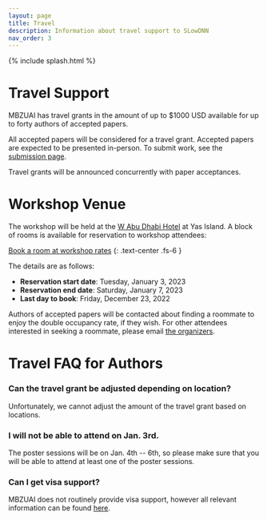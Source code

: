 ```yaml
---
layout: page
title: Travel
description: Information about travel support to SLowDNN
nav_order: 3
---
```


{% include splash.html %}


# Travel Support

MBZUAI has travel grants in the amount of up to \$1000 USD available for up to
forty authors of accepted papers. 

All accepted papers will be considered for a travel grant. Accepted
papers are expected to be presented in-person. To submit work, see the
[submission page]({{site.baseurl}}/submission).

Travel grants will be announced concurrently with paper acceptances.

# Workshop Venue

The workshop will be held at the [W Abu Dhabi
Hotel](https://www.marriott.com/en-us/hotels/auhwh-w-abu-dhabi-yas-island/overview/)
at Yas Island.  A block of rooms is available for reservation to workshop
attendees:

[Book a room at workshop
rates](https://www.marriott.com/event-reservations/reservation-link.mi?id=1669715520611&key=GRP&app=resvlink)
{: .text-center .fs-6 }

The details are as follows:

- **Reservation start date**: Tuesday, January 3, 2023
- **Reservation end date**: Saturday, January 7, 2023
- **Last day to book**: Friday, December 23, 2022

<!---
- **Group rate, single occupancy room**: 805.00 AED per night
- **Group rate, double occupancy room**: 880.00 AED per night
-->

Authors of accepted papers will be contacted about finding a roommate to enjoy
the double occupancy rate, if they wish. For other attendees interested in
seeking a roommate, please email [the
organizers](mailto:slowdnn.workshop@gmail.com).

# Travel FAQ for Authors

### Can the travel grant be adjusted depending on location?

Unfortunately, we cannot adjust the amount of the travel grant based on locations.

### I will not be able to attend on Jan. 3rd.

The poster sessions will be on Jan. 4th -- 6th, so please make sure that you
will be able to attend at least one of the poster sessions.

### Can I get visa support?

MBZUAI does not routinely provide visa support, however all relevant
information can be found
[here](https://u.ae/en/information-and-services/visa-and-emirates-id/do-you-need-an-entry-permit-or-a-visa-to-enter-the-uae.).
